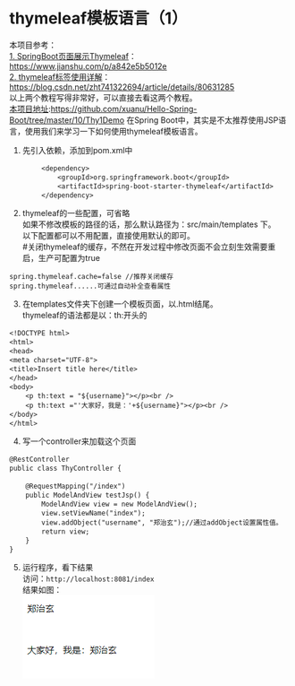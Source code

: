 ﻿# thymeleaf模板语言（1）   
本项目参考：   
[1. SpringBoot页面展示Thymeleaf](https://www.jianshu.com/p/a842e5b5012e)：https://www.jianshu.com/p/a842e5b5012e       
[2. thymeleaf标签使用详解](https://blog.csdn.net/zht741322694/article/details/80631285)：https://blog.csdn.net/zht741322694/article/details/80631285   
以上两个教程写得非常好，可以直接去看这两个教程。     
[本项目地址](https://github.com/xuanu/Hello-Spring-Boot/tree/master/10/Thy1Demo):https://github.com/xuanu/Hello-Spring-Boot/tree/master/10/Thy1Demo
在Spring Boot中，其实是不太推荐使用JSP语言，使用我们来学习一下如何使用thymeleaf模板语言。   
1. 先引入依赖，添加到pom.xml中    
```
		<dependency>
			<groupId>org.springframework.boot</groupId>
			<artifactId>spring-boot-starter-thymeleaf</artifactId>
		</dependency>
```          

2. thymeleaf的一些配置，可省略       
如果不修改模板的路径的话，那么默认路径为：src/main/templates 下。   
以下配置都可以不用配置，直接使用默认的即可。     
#关闭thymeleaf的缓存，不然在开发过程中修改页面不会立刻生效需要重启，生产可配置为true    
```  
spring.thymeleaf.cache=false //推荐关闭缓存    
spring.thymeleaf......可通过自动补全查看属性          
```  

3. 在templates文件夹下创建一个模板页面，以.html结尾。      
thymeleaf的语法都是以：th:开头的    
```
<!DOCTYPE html>
<html>
<head>
<meta charset="UTF-8">
<title>Insert title here</title>
</head>
<body>
	<p th:text = "${username}"></p><br /> 
	<p th:text ="'大家好，我是：'+${username}"></p><br />
</body>
</html>
```      
4. 写一个controller来加载这个页面   
``` 
@RestController
public class ThyController {

	@RequestMapping("/index")
	public ModelAndView testJsp() {
		ModelAndView view = new ModelAndView();
		view.setViewName("index");
		view.addObject("username", "郑治玄");//通过addObject设置属性值。  
		return view;
	}
}
```   

5. 运行程序，看下结果    
访问：`http://localhost:8081/index`      
结果如图：   
![image](https://github.com/xuanu/Hello-Spring-Boot/raw/master/10/img/10_1.PNG)      

